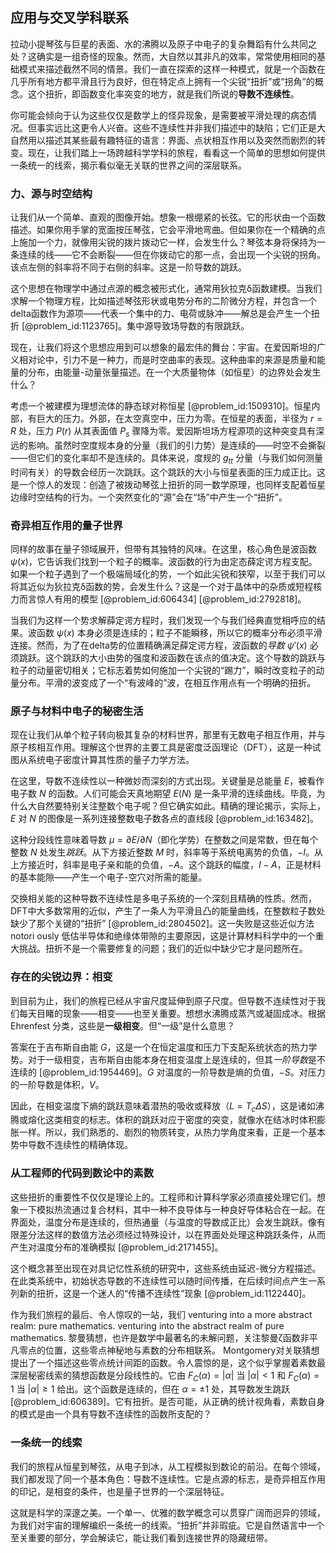 ## 应用与交叉学科联系

拉动小提琴弦与巨星的表面、水的沸腾以及原子中电子的复杂舞蹈有什么共同之处？这确实是一组奇怪的现象。然而，大自然以其非凡的效率，常常使用相同的基础模式来描述截然不同的情景。我们一直在探索的这样一种模式，就是一个函数在几乎所有地方都平滑且行为良好，但在特定点上拥有一个尖锐“扭折”或“拐角”的概念。这个扭折，即函数变化率突变的地方，就是我们所说的**导数不连续性**。

你可能会倾向于认为这些仅仅是数学上的怪异现象，是需要被平滑处理的病态情况。但事实远比这更令人兴奋。这些不连续性并非我们描述中的缺陷；它们正是大自然用以描述其某些最有趣特征的语言：界面、点状相互作用以及突然而剧烈的转变。现在，让我们踏上一场跨越科学学科的旅程，看看这一个简单的思想如何提供一条统一的线索，揭示看似毫无关联的世界之间的深层联系。

### 力、源与时空结构

让我们从一个简单、直观的图像开始。想象一根绷紧的长弦。它的形状由一个函数描述。如果你用手掌的宽面按压琴弦，它会平滑地弯曲。但如果你在一个精确的点上施加一个力，就像用尖锐的拨片拨动它一样，会发生什么？琴弦本身将保持为一条连续的线——它不会断裂——但在你拨动它的那一点，会出现一个尖锐的拐角。该点左侧的斜率将不同于右侧的斜率。这是一阶导数的跳跃。

这个思想在物理学中通过点源的概念被形式化，通常用狄拉克δ函数建模。当我们求解一个物理方程，比如描述琴弦形状或电势分布的二阶微分方程，并包含一个delta函数作为源项——代表一个集中的力、电荷或脉冲——解总是会产生一个扭折 [@problem_id:1123765]。集中源导致场导数的有限跳跃。

现在，让我们将这个思想应用到可以想象的最宏伟的舞台：宇宙。在爱因斯坦的广义相对论中，引力不是一种力，而是时空曲率的表现。这种曲率的来源是质量和能量的分布，由能量-动量张量描述。在一个大质量物体（如恒星）的边界处会发生什么？

考虑一个被建模为理想流体的静态球对称恒星 [@problem_id:1509310]。恒星内部，有巨大的压力。外部，在太空真空中，压力为零。在恒星的表面，半径为 $r=R$ 处，压力 $P(r)$ 从其表面值 $P_s$ 骤降为零。爱因斯坦场方程源项的这种突变具有深远的影响。虽然时空度规本身的分量（我们的引力势）是连续的——时空不会撕裂——但它们的变化率却不是连续的。具体来说，度规的 $g_{tt}$ 分量（与我们如何测量时间有关）的导数会经历一次跳跃。这个跳跃的大小与恒星表面的压力成正比。这是一个惊人的发现：创造了被拨动琴弦上扭折的同一数学原理，也同样支配着恒星边缘时空结构的行为。一个突然变化的“源”会在“场”中产生一个“扭折”。

### 奇异相互作用的量子世界

同样的故事在量子领域展开，但带有其独特的风味。在这里，核心角色是波函数 $\psi(x)$，它告诉我们找到一个粒子的概率。波函数的行为由定态薛定谔方程支配。如果一个粒子遇到了一个极端局域化的势，一个如此尖锐和狭窄，以至于我们可以将其近似为狄拉克δ函数的势，会发生什么？这是一个对于晶体中的杂质或短程核力而言惊人有用的模型 [@problem_id:606434] [@problem_id:2792818]。

当我们为这样一个势求解薛定谔方程时，我们发现一个与我们经典直觉相呼应的结果。波函数 $\psi(x)$ 本身必须是连续的；粒子不能瞬移，所以它的概率分布必须平滑连接。然而，为了在delta势的位置精确满足薛定谔方程，波函数的*导数* $\psi'(x)$ 必须跳跃。这个跳跃的大小由势的强度和波函数在该点的值决定。这个导数的跳跃与粒子的动量密切相关；它标志着势如何施加一个尖锐的“踢力”，瞬时改变粒子的动量分布。平滑的波变成了一个“有波峰的”波，在相互作用点有一个明确的扭折。

### 原子与材料中电子的秘密生活

现在让我们从单个粒子转向极其复杂的材料世界，那里有无数电子相互作用，并与原子核相互作用。理解这个世界的主要工具是密度泛函理论（DFT），这是一种试图从系统电子密度计算其性质的量子力学方法。

在这里，导数不连续性以一种微妙而深刻的方式出现。关键量是总能量 $E$，被看作电子数 $N$ 的函数。人们可能会天真地期望 $E(N)$ 是一条平滑的连续曲线。毕竟，为什么大自然要特别关注整数个电子呢？但它确实如此。精确的理论揭示，实际上，$E$ 对 $N$ 的图像是一系列连接整数电子数各点的直线段 [@problem_id:163482]。

这种分段线性意味着导数 $\mu = \partial E / \partial N$（即化学势）在整数之间是常数，但在每个整数 $N$ 处发生*跳跃*。从下方接近整数 $M$ 时，斜率等于系统电离势的负值，$-I$。从上方接近时，斜率是电子亲和能的负值，$-A$。这个跳跃的幅度，$I-A$，正是材料的基本能隙——产生一个电子-空穴对所需的能量。

交换相关能的这种导数不连续性是多电子系统的一个深刻且精确的性质。然而，DFT中大多数常用的近似，产生了一条人为平滑且凸的能量曲线，在整数粒子数处缺少了那个关键的“扭折” [@problem_id:2804502]。这一失败是这些近似方法 notori ously 低估半导体和绝缘体带隙的主要原因，这是计算材料科学中的一个重大挑战。扭折不是一个需要修复的问题；我们的近似中缺少它才是问题所在。

### 存在的尖锐边界：相变

到目前为止，我们的旅程已经从宇宙尺度延伸到原子尺度。但导数不连续性对于我们每天目睹的现象——相变——也至关重要。想想水沸腾成蒸汽或凝固成冰。根据 Ehrenfest 分类，这些是**一级相变**。但“一级”是什么意思？

答案在于吉布斯自由能 $G$，这是一个在恒定温度和压力下支配系统状态的热力学势。对于一级相变，吉布斯自由能本身在相变温度上是连续的，但其*一阶导数*是不连续的 [@problem_id:1954469]。$G$ 对温度的一阶导数是熵的负值，$-S$。对压力的一阶导数是体积，$V$。

因此，在相变温度下熵的跳跃意味着潜热的吸收或释放（$L = T_c \Delta S$），这是诸如沸腾或熔化这类相变的标志。体积的跳跃对应于密度的突变，就像水在结冰时体积膨胀一样。所以，我们熟悉的、剧烈的物质转变，从热力学角度来看，正是一个基本势中导数不连续性的精确体现。

### 从工程师的代码到数论中的素数

这些扭折的重要性不仅仅是理论上的。工程师和计算科学家必须直接处理它们。想象一下模拟热流通过复合材料，其中一种不良导体与一种良好导体粘合在一起。在界面处，温度分布是连续的，但热通量（与温度的导数成正比）会发生跳跃。像有限差分法这样的数值方法必须经过特殊设计，以在界面处处理这种跳跃条件，从而产生对温度分布的准确模拟 [@problem_id:2171455]。

这个概念甚至出现在对具记忆性系统的研究中，这些系统由延迟-微分方程描述。在此类系统中，初始状态导数的不连续性可以随时间传播，在后续时间点产生一系列新的扭折，这是一个迷人的“传播不连续性”现象 [@problem_id:1122440]。

作为我们旅程的最后、令人惊叹的一站，我们 venturing into a more abstract realm: pure mathematics. venturing into the abstract realm of pure mathematics. 黎曼猜想，也许是数学中最著名的未解问题，关注黎曼ζ函数非平凡零点的位置，这些零点神秘地与素数的分布相联系。 Montgomery对关联猜想提出了一个描述这些零点统计间距的函数。令人震惊的是，这个似乎掌握着素数最深层秘密线索的猜想函数是分段线性的。它由 $F_C(\alpha) = |\alpha|$ 当 $|\alpha| \lt 1$ 和 $F_C(\alpha) = 1$ 当 $|\alpha| \ge 1$ 给出。这个函数是连续的，但在 $\alpha = \pm 1$ 处，其导数发生跳跃 [@problem_id:606389]。它有扭折。是否可能，从正确的统计视角看，素数自身的模式是由一个具有导数不连续性的函数所支配的？

### 一条统一的线索

我们的旅程从恒星到琴弦，从电子到冰，从工程模拟到数论的前沿。在每个领域，我们都发现了同一个基本角色：导数不连续性。它是点源的标志，是奇异相互作用的印记，是相变的条件，也是量子世界的一个深层特征。

这就是科学的深邃之美。一个单一、优雅的数学概念可以贯穿广阔而迥异的领域，为我们对宇宙的理解编织一条统一的线索。“扭折”并非瑕疵。它是自然语言中一个至关重要的部分，学会解读它，能让我们看到连接世界的隐藏纽带。